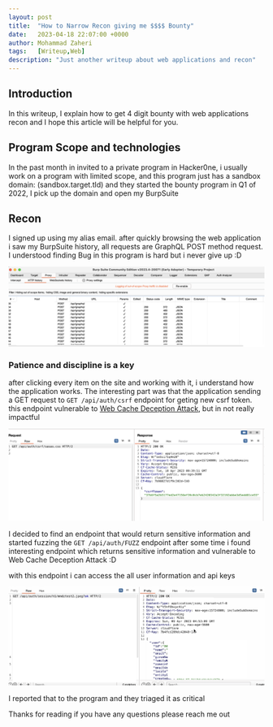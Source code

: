 ```yaml
---
layout: post
title:  "How to Narrow Recon giving me $$$$ Bounty"
date:   2023-04-18 22:07:00 +0000
author: Mohammad Zaheri
tags:   [Writeup,Web]
description: "Just another writeup about web applications and recon"  
---
```


## Introduction

In this writeup, I explain how to get 4 digit bounty with web applications recon and I hope this article will be helpful for you.

## Program Scope and technologies 
In the past month in invited to a private program in Hacker0ne, i usually work on a program with limited scope, and this program just has a sandbox domain: (sandbox.target.tld) and they started the bounty program in Q1 of 2022, I pick up the domain and open my BurpSuite 

## Recon 
I signed up using my alias email. after quickly browsing the web application i saw my BurpSuite history, all requests are GraphQL POST method request. I understood finding Bug in this program is hard but i never give up :D


![POST requests](/imgs/inline/fupost.png)

### Patience and discipline is a key

after clicking every item on the site and working with it, i understand how the application works. 
The interesting part was that the application sending a GET request to ```GET /api/auth/csrf``` endpoint for geting new csrf token.
this endpoint vulnerable to [Web Cache Deception Attack](https://omergil.blogspot.com/2017/02/web-cache-deception-attack.html), but in not really impactful

![WCDA on CSRF endpoint](/imgs/inline/csrfe.png)

I decided to find an endpoint that would return sensitive information and started fuzzing the ```GET /api/auth/FUZZ``` endpoint 
after some time i found interesting endpoint which returns sensitive information and vulnerable to Web Cache Deception Attack :D

with this endpoint i can access the all user information and api keys 

![:D](/imgs/inline/donecd.png)

I reported that to the program and they triaged it as critical 

Thanks for reading if you have any questions please reach me out 


